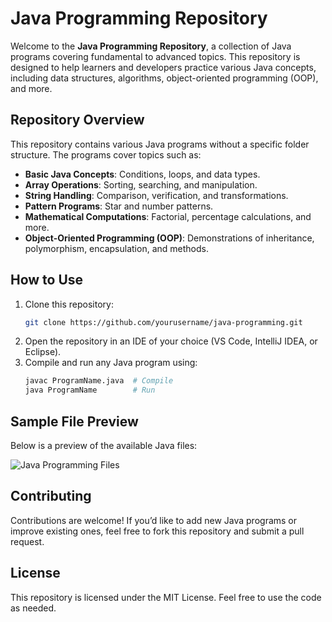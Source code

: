 # Java Programming Repository

Welcome to the **Java Programming Repository**, a collection of Java programs covering fundamental to advanced topics. This repository is designed to help learners and developers practice various Java concepts, including data structures, algorithms, object-oriented programming (OOP), and more.

## Repository Overview

This repository contains various Java programs without a specific folder structure. The programs cover topics such as:

- **Basic Java Concepts**: Conditions, loops, and data types.
- **Array Operations**: Sorting, searching, and manipulation.
- **String Handling**: Comparison, verification, and transformations.
- **Pattern Programs**: Star and number patterns.
- **Mathematical Computations**: Factorial, percentage calculations, and more.
- **Object-Oriented Programming (OOP)**: Demonstrations of inheritance, polymorphism, encapsulation, and methods.

## How to Use

1. Clone this repository:
   ```sh
   git clone https://github.com/yourusername/java-programming.git
   ```
2. Open the repository in an IDE of your choice (VS Code, IntelliJ IDEA, or Eclipse).
3. Compile and run any Java program using:
   ```sh
   javac ProgramName.java  # Compile
   java ProgramName        # Run
   ```

## Sample File Preview

Below is a preview of the available Java files:

![Java Programming Files](https://raw.githubusercontent.com/yourusername/java-programming/main/Screenshot.png)

## Contributing

Contributions are welcome! If you’d like to add new Java programs or improve existing ones, feel free to fork this repository and submit a pull request.

## License

This repository is licensed under the MIT License. Feel free to use the code as needed.

